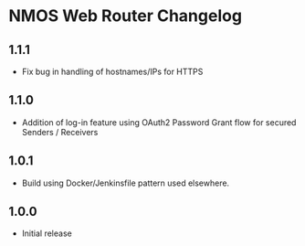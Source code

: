 # NMOS Web Router Changelog

## 1.1.1
- Fix bug in handling of hostnames/IPs for HTTPS

## 1.1.0
- Addition of log-in feature using OAuth2 Password Grant flow for secured Senders / Receivers

## 1.0.1
- Build using Docker/Jenkinsfile pattern used elsewhere.

## 1.0.0
- Initial release
